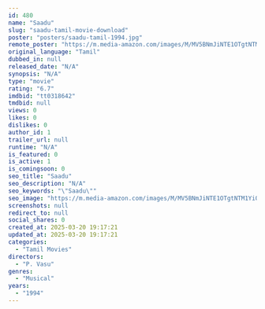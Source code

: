 ```yaml
---
id: 480
name: "Saadu"
slug: "saadu-tamil-movie-download"
poster: "posters/saadu-tamil-1994.jpg"
remote_poster: "https://m.media-amazon.com/images/M/MV5BNmJiNTE1OTgtNTM1Yi00ZThiLWI2MDEtOGZiNzJkNTY0OTUzXkEyXkFqcGdeQXVyMTEzNzg0Mjkx._V1_SX300.jpg"
original_language: "Tamil"
dubbed_in: null
released_date: "N/A"
synopsis: "N/A"
type: "movie"
rating: "6.7"
imdbid: "tt0318642"
tmdbid: null
views: 0
likes: 0
dislikes: 0
author_id: 1
trailer_url: null
runtime: "N/A"
is_featured: 0
is_active: 1
is_comingsoon: 0
seo_title: "Saadu"
seo_description: "N/A"
seo_keywords: "\"Saadu\""
seo_image: "https://m.media-amazon.com/images/M/MV5BNmJiNTE1OTgtNTM1Yi00ZThiLWI2MDEtOGZiNzJkNTY0OTUzXkEyXkFqcGdeQXVyMTEzNzg0Mjkx._V1_SX300.jpg"
screenshots: null
redirect_to: null
social_shares: 0
created_at: 2025-03-20 19:17:21
updated_at: 2025-03-20 19:17:21
categories:
  - "Tamil Movies"
directors:
  - "P. Vasu"
genres:
  - "Musical"
years:
  - "1994"
---
```

